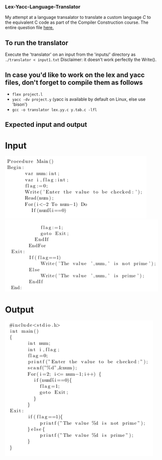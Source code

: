### Lex-Yacc-Language-Translator

My attempt at a language transalator to translate a custom language *C* to the equivalent C code
as part of the Compiler Construction course. The entire question file [here.](media/Assignment.pdf)


## To run the translator
Execute the 'translator' on an input from the 'inputs/' directory as `./translator < input1.txt`
Disclaimer: it doesn't work perfectly the Write().


## In case you'd like to work on the lex and yacc files, don't forget to compile them as follows
* `flex project.l`
* `yacc -dv project.y` (yacc is available by default on Linux, else use 'bison')
* `gcc -o translator lex.yy.c y.tab.c -lfl`


## Expected input and output

# Input

![input1](media/custom_1.png)
![input2](media/custom_2.png)


# Output

![output](media/c_output.png)
